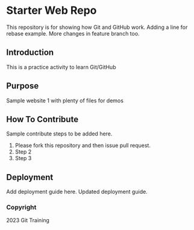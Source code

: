 # Starter Web Repo

This repository is for showing how Git and GitHub work. Adding a line for rebase example. More changes in feature branch too.

## Introduction

This is a practice activity to learn Git/GitHub

## Purpose

Sample website 1 with plenty of files for demos

## How To Contribute

Sample contribute steps to be added here.
1. Please fork this repository and then issue pull request.
2. Step 2 
3. Step 3

## Deployment

Add deployment guide here. Updated deployment guide.

### Copyright

2023 Git Training
